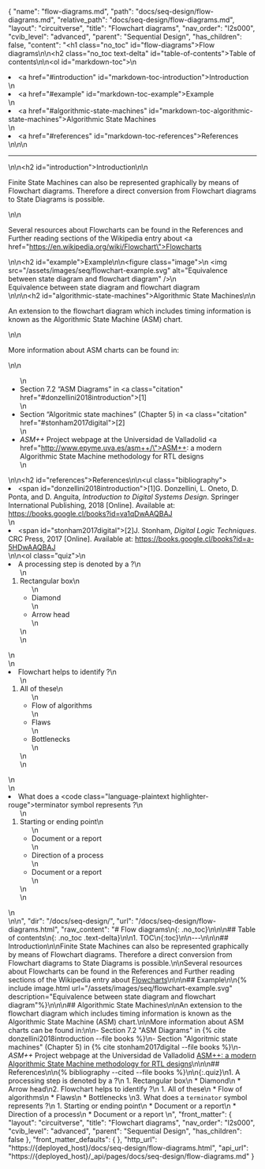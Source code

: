 {
  "name": "flow-diagrams.md",
  "path": "docs/seq-design/flow-diagrams.md",
  "relative_path": "docs/seq-design/flow-diagrams.md",
  "layout": "circuitverse",
  "title": "Flowchart diagrams",
  "nav_order": "l2s000",
  "cvib_level": "advanced",
  "parent": "Sequential Design",
  "has_children": false,
  "content": "<h1 class=\"no_toc\" id=\"flow-diagrams\">Flow diagrams</h1>\n\n<h2 class=\"no_toc text-delta\" id=\"table-of-contents\">Table of contents</h2>\n\n<ol id=\"markdown-toc\">\n  <li><a href=\"#introduction\" id=\"markdown-toc-introduction\">Introduction</a></li>\n  <li><a href=\"#example\" id=\"markdown-toc-example\">Example</a></li>\n  <li><a href=\"#algorithmic-state-machines\" id=\"markdown-toc-algorithmic-state-machines\">Algorithmic State Machines</a></li>\n  <li><a href=\"#references\" id=\"markdown-toc-references\">References</a></li>\n</ol>\n\n<hr />\n\n<h2 id=\"introduction\">Introduction</h2>\n\n<p>Finite State Machines can also be represented graphically by means of Flowchart diagrams. Therefore a direct conversion from Flowchart diagrams to State Diagrams is possible.</p>\n\n<p>Several resources about Flowcharts can be found in the References and Further reading sections of the Wikipedia entry about <a href=\"https://en.wikipedia.org/wiki/Flowchart\">Flowcharts</a></p>\n\n<h2 id=\"example\">Example</h2>\n\n<figure class=\"image\">\n  <img src=\"/assets/images/seq/flowchart-example.svg\" alt=\"Equivalence between state diagram and flowchart diagram\" />\n  <figcaption>Equivalence between state diagram and flowchart diagram</figcaption>\n</figure>\n\n<h2 id=\"algorithmic-state-machines\">Algorithmic State Machines</h2>\n\n<p>An extension to the flowchart diagram which includes timing information is known as the Algorithmic State Machine (ASM) chart.</p>\n\n<p>More information about ASM charts can be found in:</p>\n\n<ul>\n  <li>Section 7.2 “ASM Diagrams” in <a class=\"citation\" href=\"#donzellini2018introduction\">[1]</a></li>\n  <li>Section “Algoritmic state machines” (Chapter 5) in <a class=\"citation\" href=\"#stonham2017digital\">[2]</a></li>\n  <li><em>ASM++</em> Project webpage at the Universidad de Valladolid <a href=\"http://www.epyme.uva.es/asm++/\">ASM++: a modern Algorithmic State Machine methodology for RTL designs</a></li>\n</ul>\n\n<h2 id=\"references\">References</h2>\n\n<ul class=\"bibliography\"><li><span id=\"donzellini2018introduction\">[1]G. Donzellini, L. Oneto, D. Ponta, and D. Anguita, <i>Introduction to Digital Systems Design</i>. Springer International Publishing, 2018 [Online]. Available at: https://books.google.cl/books?id=va1qDwAAQBAJ</span></li>\n<li><span id=\"stonham2017digital\">[2]J. Stonham, <i>Digital Logic Techniques</i>. CRC Press, 2017 [Online]. Available at: https://books.google.cl/books?id=a-5HDwAAQBAJ</span></li></ul>\n\n<ol class=\"quiz\">\n  <li>A processing step is denoted by a  ?\n    <ol>\n      <li>Rectangular box\n        <ul>\n          <li>Diamond</li>\n          <li>Arrow head</li>\n        </ul>\n      </li>\n    </ol>\n  </li>\n  <li>Flowchart helps to identify ?\n    <ol>\n      <li>All of these\n        <ul>\n          <li>Flow of algorithms</li>\n          <li>Flaws</li>\n          <li>Bottlenecks</li>\n        </ul>\n      </li>\n    </ol>\n  </li>\n  <li>What does a <code class=\"language-plaintext highlighter-rouge\">terminator</code> symbol represents ?\n    <ol>\n      <li>Starting or ending point\n        <ul>\n          <li>Document or a report</li>\n          <li>Direction of a process</li>\n          <li>Document or a report</li>\n        </ul>\n      </li>\n    </ol>\n  </li>\n</ol>\n",
  "dir": "/docs/seq-design/",
  "url": "/docs/seq-design/flow-diagrams.html",
  "raw_content": "# Flow diagrams\n{: .no_toc}\n\n\n## Table of contents\n{: .no_toc .text-delta}\n\n1. TOC\n{:toc}\n\n---\n\n\n## Introduction\n\nFinite State Machines can also be represented graphically by means of Flowchart diagrams. Therefore a direct conversion from Flowchart diagrams to State Diagrams is possible.\n\nSeveral resources about Flowcharts can be found in the References and Further reading sections of the Wikipedia entry about [Flowcharts](https://en.wikipedia.org/wiki/Flowchart)\n\n\n## Example\n\n{% include image.html url=\"/assets/images/seq/flowchart-example.svg\" description=\"Equivalence between state diagram and flowchart diagram\"%}\n\n\n## Algorithmic State Machines\n\nAn extension to the flowchart diagram which includes timing information is known as the Algorithmic State Machine (ASM) chart.\n\nMore information about ASM charts can be found in:\n\n-   Section 7.2 \"ASM Diagrams\" in {% cite donzellini2018introduction --file books %}\n-   Section \"Algoritmic state machines\" (Chapter 5) in {% cite stonham2017digital --file books %}\n-   *ASM++* Project webpage at the Universidad de Valladolid [ASM++: a modern Algorithmic State Machine methodology for RTL designs](http://www.epyme.uva.es/asm++/)\n\n\n## References\n\n{% bibliography --cited --file books %}\n\n{:.quiz}\n1. A processing step is denoted by a  ?\n   1. Rectangular box\n   * Diamond\n   * Arrow head\n2. Flowchart helps to identify ?\n   1. All of these\n   * Flow of algorithms\n   * Flaws\n   * Bottlenecks   \n3. What does a `terminator` symbol represents ?\n   1. Starting or ending point\n   * Document or a report\n   * Direction of a process\n   * Document or a report      \n",
  "front_matter": {
    "layout": "circuitverse",
    "title": "Flowchart diagrams",
    "nav_order": "l2s000",
    "cvib_level": "advanced",
    "parent": "Sequential Design",
    "has_children": false
  },
  "front_matter_defaults": {
  },
  "http_url": "https://{deployed_host}/docs/seq-design/flow-diagrams.html",
  "api_url": "https://{deployed_host}/_api/pages/docs/seq-design/flow-diagrams.md"
}